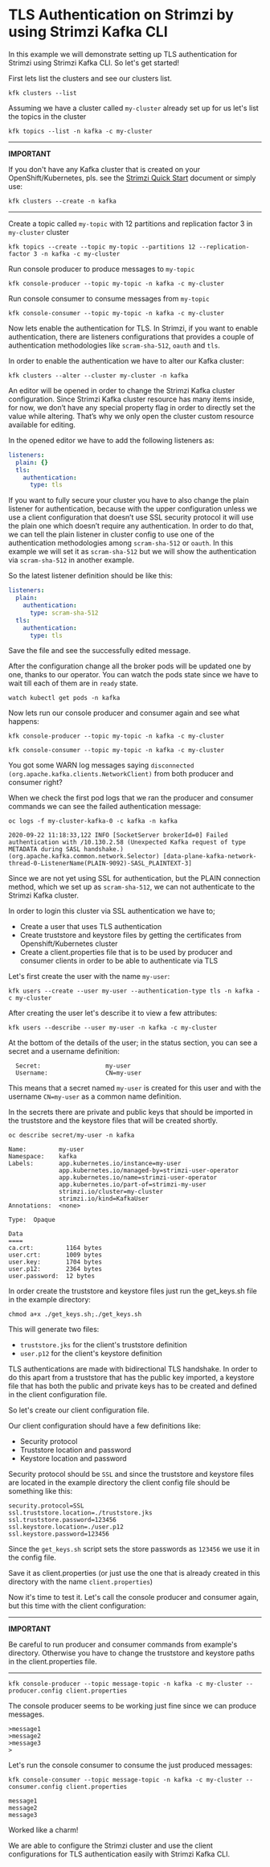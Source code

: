# TLS Authentication on Strimzi by using Strimzi Kafka CLI

In this example we will demonstrate setting up TLS authentication for Strimzi using Strimzi Kafka CLI. So let's get started!


First lets list the clusters and see our clusters list.

```shell
kfk clusters --list
```
    
Assuming we have a cluster called `my-cluster` already set up for us let's list the topics in the cluster

```shell
kfk topics --list -n kafka -c my-cluster
```
    
---
**IMPORTANT**

If you don't have any Kafka cluster that is created on your OpenShift/Kubernetes, pls. see the [Strimzi Quick Start](https://strimzi.io/quickstarts/) document or simply use:

```shell
kfk clusters --create -n kafka
```

---

Create a topic called `my-topic` with 12 partitions and replication
factor 3 in `my-cluster` cluster

```shell
kfk topics --create --topic my-topic --partitions 12 --replication-factor 3 -n kafka -c my-cluster
```

Run console producer to produce messages to `my-topic`

```shell
kfk console-producer --topic my-topic -n kafka -c my-cluster
```

Run console consumer to consume messages from `my-topic`

```shell
kfk console-consumer --topic my-topic -n kafka -c my-cluster
```

Now lets enable the authentication for TLS. In Strimzi, if you want to
enable authentication, there are listeners configurations that provides
a couple of authentication methodologies like `scram-sha-512`, `oauth`
and `tls`.

In order to enable the authentication we have to alter our Kafka
cluster:

```shell
kfk clusters --alter --cluster my-cluster -n kafka
```

An editor will be opened in order to change the Strimzi Kafka cluster
configuration. Since Strimzi Kafka cluster resource has many items
inside, for now, we don’t have any special property flag in order to
directly set the value while altering. That’s why we only open the
cluster custom resource available for editing.

In the opened editor we have to add the following listeners as:

```yaml
listeners:
  plain: {}
  tls:
    authentication:
      type: tls
```

If you want to fully secure your cluster you have to also change the
plain listener for authentication, because with the upper configuration
unless we use a client configuration that doesn’t use SSL security
protocol it will use the plain one which doesn’t require any
authentication. In order to do that, we can tell the plain listener in
cluster config to use one of the authentication methodologies among
`scram-sha-512` or `oauth`. In this example we will set it as
`scram-sha-512` but we will show the authentication via `scram-sha-512`
in another example.

So the latest listener definition should be like this:

```yaml
listeners:
  plain:
    authentication:
      type: scram-sha-512
  tls:
    authentication:
      type: tls
```

Save the file and see the successfully edited message.

After the configuration change all the broker pods will be updated one
by one, thanks to our operator. You can watch the pods state since we
have to wait till each of them are in `ready` state.

```shell
watch kubectl get pods -n kafka
```

Now lets run our console producer and consumer again and see what
happens:

```shell
kfk console-producer --topic my-topic -n kafka -c my-cluster
```

```shell
kfk console-consumer --topic my-topic -n kafka -c my-cluster
```

You got some WARN log messages saying
`disconnected (org.apache.kafka.clients.NetworkClient)` from both
producer and consumer right?

When we check the first pod logs that we ran the producer and consumer
commands we can see the failed authentication message:

```shell
oc logs -f my-cluster-kafka-0 -c kafka -n kafka
```

    2020-09-22 11:18:33,122 INFO [SocketServer brokerId=0] Failed authentication with /10.130.2.58 (Unexpected Kafka request of type METADATA during SASL handshake.) (org.apache.kafka.common.network.Selector) [data-plane-kafka-network-thread-0-ListenerName(PLAIN-9092)-SASL_PLAINTEXT-3]

Since we are not yet using SSL for authentication, but the PLAIN
connection method, which we set up as `scram-sha-512`, we can not
authenticate to the Strimzi Kafka cluster.

In order to login this cluster via SSL authentication we have to;

* Create a user that uses TLS authentication
* Create truststore and keystore files by getting the certificates from Openshift/Kubernetes cluster
* Create a client.properties file that is to be used by producer and consumer clients in order to be able to authenticate via TLS

Let's first create the user with the name `my-user`:

```shell
kfk users --create --user my-user --authentication-type tls -n kafka -c my-cluster
```

After creating the user let's describe it to view a few attributes:

```shell
kfk users --describe --user my-user -n kafka -c my-cluster
```
At the bottom of the details of the user; in the status section, you can see a secret and a username definition:

```
  Secret:                  my-user
  Username:                CN=my-user
```

This means that a secret named `my-user` is created for this user and with the username `CN=my-user` as a common name definition.

In the secrets there are private and public keys that should be imported in the truststore and the keystore files that will be created shortly.

```shell
oc describe secret/my-user -n kafka
```

```
Name:         my-user
Namespace:    kafka
Labels:       app.kubernetes.io/instance=my-user
              app.kubernetes.io/managed-by=strimzi-user-operator
              app.kubernetes.io/name=strimzi-user-operator
              app.kubernetes.io/part-of=strimzi-my-user
              strimzi.io/cluster=my-cluster
              strimzi.io/kind=KafkaUser
Annotations:  <none>

Type:  Opaque

Data
====
ca.crt:         1164 bytes
user.crt:       1009 bytes
user.key:       1704 bytes
user.p12:       2364 bytes
user.password:  12 bytes
```

In order create the truststore and keystore files just run the get_keys.sh file in the example directory:

```shell
chmod a+x ./get_keys.sh;./get_keys.sh 
```

This will generate two files:

* `truststore.jks` for the client's truststore definition
* `user.p12` for the client's keystore definition

TLS authentications are made with bidirectional TLS handshake. In order to do this apart from a truststore that has the public key imported, a keystore file that has both the public and private keys has to be created and defined in the client configuration file.

So let's create our client configuration file. 

Our client configuration should have a few definitions like:

* Security protocol
* Truststore location and password
* Keystore location and password

Security protocol should be `SSL` and since the truststore and keystore files are located in the example directory the client config file should be something like this:

```properties
security.protocol=SSL
ssl.truststore.location=./truststore.jks
ssl.truststore.password=123456
ssl.keystore.location=./user.p12
ssl.keystore.password=123456
```

Since the `get_keys.sh` script sets the store passwords as `123456` we use it in the config file.

Save it as client.properties (or just use the one that is already created in this directory with the name `client.properties`)

Now it's time to test it. Let's call the console producer and consumer again, but this time with the client configuration:

---
**IMPORTANT**

Be careful to run producer and consumer commands from example's directory. Otherwise you have to change the truststore and keystore paths in the client.properties file.

---

```shell
kfk console-producer --topic message-topic -n kafka -c my-cluster --producer.config client.properties
```
The console producer seems to be working just fine since we can produce messages. 

```
>message1
>message2
>message3
>
```

Let's run the console consumer to consume the just produced messages:

```shell
kfk console-consumer --topic message-topic -n kafka -c my-cluster --consumer.config client.properties
```

```
message1
message2
message3
```

Worked like a charm!

We are able to configure the Strimzi cluster and use the client configurations for TLS authentication easily with Strimzi Kafka CLI.

